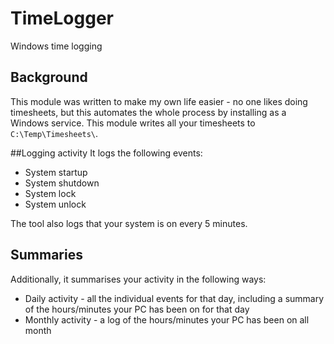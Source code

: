 # TimeLogger
Windows time logging

## Background
This module was written to make my own life easier - no one likes doing timesheets, but this automates the whole process by installing as a Windows service. This module writes all your timesheets to `C:\Temp\Timesheets\`.

##Logging activity
It logs the following events:
* System startup
* System shutdown
* System lock
* System unlock

The tool also logs that your system is on every 5 minutes. 

## Summaries
Additionally, it summarises your activity in the following ways:
* Daily activity - all the individual events for that day, including a summary of the hours/minutes your PC has been on for that day
* Monthly activity - a log of the hours/minutes your PC has been on all month